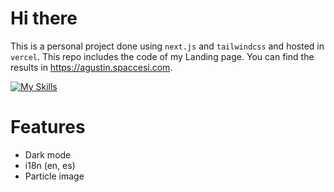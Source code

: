 # Hi there

This is a personal project done using `next.js` and `tailwindcss` and hosted in `vercel`. This repo includes the code of my Landing page. You can find the results in https://agustin.spaccesi.com.

[![My Skills](https://skillicons.dev/icons?i=nextjs,react,tailwind,ts,vercel)](https://skillicons.dev)

# Features

- Dark mode
- i18n (en, es)
- Particle image